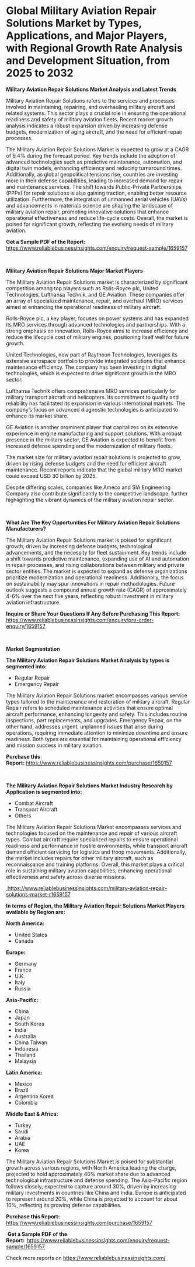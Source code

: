 <p><h1>Global Military Aviation Repair Solutions Market by Types, Applications, and Major Players, with Regional Growth Rate Analysis and Development Situation, from 2025 to 2032</h1></p><p><strong>Military Aviation Repair Solutions Market Analysis and Latest Trends</strong></p>
<p><p>Military Aviation Repair Solutions refers to the services and processes involved in maintaining, repairing, and overhauling military aircraft and related systems. This sector plays a crucial role in ensuring the operational readiness and safety of military aviation fleets. Recent market growth analysis indicates a robust expansion driven by increasing defense budgets, modernization of aging aircraft, and the need for efficient repair processes. </p><p>The Military Aviation Repair Solutions Market is expected to grow at a CAGR of 9.4% during the forecast period. Key trends include the adoption of advanced technologies such as predictive maintenance, automation, and digital twin models, enhancing efficiency and reducing turnaround times. Additionally, as global geopolitical tensions rise, countries are investing more in their defense capabilities, leading to increased demand for repair and maintenance services. The shift towards Public-Private Partnerships (PPPs) for repair solutions is also gaining traction, enabling better resource utilization. Furthermore, the integration of unmanned aerial vehicles (UAVs) and advancements in materials science are shaping the landscape of military aviation repair, promoting innovative solutions that enhance operational effectiveness and reduce life-cycle costs. Overall, the market is poised for significant growth, reflecting the evolving needs of military aviation.</p></p>
<p><strong>Get a Sample PDF of the Report:&nbsp;</strong> <a href="https://www.reliablebusinessinsights.com/enquiry/request-sample/1659157?utm_campaign=2779&utm_medium=2&utm_source=Github&utm_content=ia&utm_term=23032025&utm_id=military-aviation-repair-solutions">https://www.reliablebusinessinsights.com/enquiry/request-sample/1659157</a></p>
<p>&nbsp;</p>
<p><strong>Military Aviation Repair Solutions Major Market Players</strong></p>
<p><p>The Military Aviation Repair Solutions market is characterized by significant competition among top players such as Rolls-Royce plc, United Technologies, Lufthansa Technik, and GE Aviation. These companies offer an array of specialized maintenance, repair, and overhaul (MRO) services aimed at enhancing the operational readiness of military aircraft.</p><p>Rolls-Royce plc, a key player, focuses on power systems and has expanded its MRO services through advanced technologies and partnerships. With a strong emphasis on innovation, Rolls-Royce aims to increase efficiency and reduce the lifecycle cost of military engines, positioning itself well for future growth.</p><p>United Technologies, now part of Raytheon Technologies, leverages its extensive aerospace portfolio to provide integrated solutions that enhance maintenance efficiency. The company has been investing in digital technologies, which is expected to drive significant growth in the MRO sector.</p><p>Lufthansa Technik offers comprehensive MRO services particularly for military transport aircraft and helicopters. Its commitment to quality and reliability has facilitated its expansion in various international markets. The company’s focus on advanced diagnostic technologies is anticipated to enhance its market share.</p><p>GE Aviation is another prominent player that capitalizes on its extensive experience in engine manufacturing and support solutions. With a robust presence in the military sector, GE Aviation is expected to benefit from increased defense spending and the modernization of military fleets.</p><p>The market size for military aviation repair solutions is projected to grow, driven by rising defense budgets and the need for efficient aircraft maintenance. Recent reports indicate that the global military MRO market could exceed USD 30 billion by 2025.</p><p>Despite differing scales, companies like Ameco and SIA Engineering Company also contribute significantly to the competitive landscape, further highlighting the vibrant dynamics of the military aviation repair sector.</p></p>
<p>&nbsp;</p>
<p><strong>What Are The Key Opportunities For Military Aviation Repair Solutions Manufacturers?</strong></p>
<p><p>The Military Aviation Repair Solutions market is poised for significant growth, driven by increasing defense budgets, technological advancements, and the necessity for fleet sustainment. Key trends include a shift towards predictive maintenance, expanding use of AI and automation in repair processes, and rising collaborations between military and private sector entities. The market is expected to expand as defense organizations prioritize modernization and operational readiness. Additionally, the focus on sustainability may spur innovations in repair methodologies. Future outlook suggests a compound annual growth rate (CAGR) of approximately 4-6% over the next five years, reflecting robust investment in military aviation infrastructure.</p></p>
<p><strong>Inquire or Share Your Questions If Any Before Purchasing This Report:</strong> <a href="https://www.reliablebusinessinsights.com/enquiry/pre-order-enquiry/1659157?utm_campaign=2779&utm_medium=2&utm_source=Github&utm_content=ia&utm_term=23032025&utm_id=military-aviation-repair-solutions">https://www.reliablebusinessinsights.com/enquiry/pre-order-enquiry/1659157</a></p>
<p>&nbsp;</p>
<p><strong>Market Segmentation</strong></p>
<p><strong>The Military Aviation Repair Solutions Market Analysis by types is segmented into:</strong></p>
<p><ul><li>Regular Repair</li><li>Emergency Repair</li></ul></p>
<p><p>The Military Aviation Repair Solutions market encompasses various service types tailored to the maintenance and restoration of military aircraft. Regular Repair refers to scheduled maintenance activities that ensure optimal aircraft performance, enhancing longevity and safety. This includes routine inspections, part replacements, and upgrades. Emergency Repair, on the other hand, addresses urgent, unplanned issues that arise during operations, requiring immediate attention to minimize downtime and ensure readiness. Both types are essential for maintaining operational efficiency and mission success in military aviation.</p></p>
<p><strong>Purchase this Report:&nbsp;</strong><a href="https://www.reliablebusinessinsights.com/purchase/1659157?utm_campaign=2779&utm_medium=2&utm_source=Github&utm_content=ia&utm_term=23032025&utm_id=military-aviation-repair-solutions">https://www.reliablebusinessinsights.com/purchase/1659157</a></p>
<p>&nbsp;</p>
<p><strong>The Military Aviation Repair Solutions Market Industry Research by Application is segmented into:</strong></p>
<p><ul><li>Combat Aircraft</li><li>Transport Aircraft</li><li>Others</li></ul></p>
<p><p>The Military Aviation Repair Solutions Market encompasses services and technologies focused on the maintenance and repair of various aircraft types. Combat aircraft require specialized repairs to ensure operational readiness and performance in hostile environments, while transport aircraft demand efficient servicing for logistics and troop movements. Additionally, the market includes repairs for other military aircraft, such as reconnaissance and training platforms. Overall, this market plays a critical role in sustaining military aviation capabilities, enhancing operational effectiveness and safety across diverse missions.</p></p>
<p><a href="https://www.reliablebusinessinsights.com/military-aviation-repair-solutions-market-r1659157?utm_campaign=2779&utm_medium=2&utm_source=Github&utm_content=ia&utm_term=23032025&utm_id=military-aviation-repair-solutions">&nbsp;https://www.reliablebusinessinsights.com/military-aviation-repair-solutions-market-r1659157</a></p>
<p><strong>In terms of Region, the Military Aviation Repair Solutions Market Players available by Region are:</strong></p>
<p>
    <p> <strong> North America: </strong>
        <ul>
            <li>United States</li>
            <li>Canada</li>
        </ul>
        </p> 
    <p> <strong> Europe: </strong>
        <ul>
            <li>Germany</li>
            <li>France</li>
            <li>U.K.</li>
            <li>Italy</li>
            <li>Russia</li>
        </ul>
        </p> 
    <p> <strong> Asia-Pacific: </strong>
        <ul>
            <li>China</li>
            <li>Japan</li>
            <li>South Korea</li>
            <li>India</li>
            <li>Australia</li>
            <li>China Taiwan</li>
            <li>Indonesia</li>
            <li>Thailand</li>
            <li>Malaysia</li>
        </ul>
        </p> 
    <p> <strong> Latin America: </strong>
        <ul>
            <li>Mexico</li>
            <li>Brazil</li>
            <li>Argentina Korea</li>
            <li>Colombia</li>
        </ul>
        </p> 
    <p> <strong> Middle East & Africa: </strong>
        <ul>
            <li>Turkey</li>
            <li>Saudi</li>
            <li>Arabia</li>
            <li>UAE</li>
            <li>Korea</li>
        </ul>
    </p>
    </p>
<p><p>The Military Aviation Repair Solutions Market is poised for substantial growth across various regions, with North America leading the charge, projected to hold approximately 40% market share due to advanced technological infrastructure and defense spending. The Asia-Pacific region follows closely, expected to capture around 30%, driven by increasing military investments in countries like China and India. Europe is anticipated to represent around 20%, while China is projected to account for about 10%, reflecting its growing defense capabilities.</p></p>
<p><strong>Purchase this Report: </strong><a href="https://www.reliablebusinessinsights.com/purchase/1659157?utm_campaign=2779&utm_medium=2&utm_source=Github&utm_content=ia&utm_term=23032025&utm_id=military-aviation-repair-solutions">https://www.reliablebusinessinsights.com/purchase/1659157</a></p>
<p>&nbsp;<strong>Get a Sample PDF of the Report:&nbsp;&nbsp;</strong><a href="https://www.reliablebusinessinsights.com/enquiry/request-sample/1659157?utm_campaign=2779&utm_medium=2&utm_source=Github&utm_content=ia&utm_term=23032025&utm_id=military-aviation-repair-solutions">https://www.reliablebusinessinsights.com/enquiry/request-sample/1659157</a></p>
<p><strong></strong></p>
<p>Check more reports on <a href="https://www.reliablebusinessinsights.com/?utm_campaign=2779&utm_medium=2&utm_source=Github&utm_content=ia&utm_term=23032025&utm_id=military-aviation-repair-solutions">https://www.reliablebusinessinsights.com/</a></p>